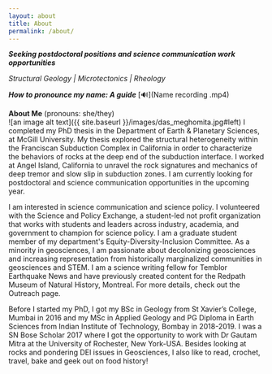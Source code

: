 ```yaml
---
layout: about
title: About
permalink: /about/
---
```


  
**_Seeking postdoctoral positions and science communication work opportunities_**

_Structural Geology &#x7c; Microtectonics &#x7c; Rheology_

**_How to pronounce my name: A guide_** [&#128266;](Name recording .mp4)<br>

**About Me** (pronouns: she/they) <br>
![an image alt text]({{ site.baseurl }}/images/das_meghomita.jpg#left) 
I completed my PhD thesis in the Department of Earth & Planetary Sciences, at McGill University. My thesis explored the structural heterogeneity within the Franciscan Subduction Complex in California in order to characterize the behaviors of rocks at the deep end of the subduction interface. I worked at Angel Island, California to unravel the rock signatures and mechanics of deep tremor and slow slip in subduction zones. I am currently looking for postdoctoral and science communication opportunities in the upcoming year.<br>

I am interested in science communication and science policy. I volunteered with the Science and Policy Exchange, a student-led not profit organization that works with students and leaders across industry, academia, and government to champion for science policy. I am a graduate student member of my department's Equity-Diversity-Inclusion Committee. As a minority in geosciences, I am passionate about decolonizing geosciences and increasing representation from historically marginalized communities in geosciences and STEM. I am a science writing fellow for Temblor Earthquake News and have previously created content for the Redpath Museum of Natural History, Montreal. For more details, check out the Outreach page. <br>

Before I started my PhD, I got my BSc in Geology from St Xavier’s College, Mumbai in 2016 and my MSc in Applied Geology and PG Diploma in Earth Sciences from Indian Institute of Technology, Bombay in 2018-2019. I was a SN Bose Scholar 2017 where I got the opportunity to work with Dr Gautam Mitra at the University of Rochester, New York-USA. Besides looking at rocks and pondering DEI issues in Geosciences, I also like to read, crochet, travel, bake and geek out on food history!<br>


